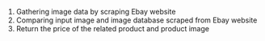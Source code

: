 1. Gathering image data by scraping Ebay website
2. Comparing input image and image database scraped from Ebay website
3. Return the price of the related product and product image

